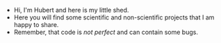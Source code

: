 - Hi, I'm Hubert and here is my little shed. 
- Here you will find some scientific and non-scientific projects that I am happy to share.
- Remember, that code is _not perfect_ and can contain some bugs.

